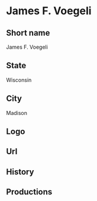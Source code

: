 # James F. Voegeli

## Short name

James F. Voegeli

## State

Wisconsin

## City

Madison

## Logo

## Url

## History

## Productions

